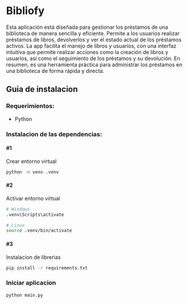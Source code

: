 # Bibliofy

Esta aplicación está diseñada para gestionar los préstamos de una biblioteca de manera sencilla y eficiente. Permite a los usuarios realizar préstamos de libros, devolverlos y ver el estado actual de los préstamos activos. La app facilita el manejo de libros y usuarios, con una interfaz intuitiva que permite realizar acciones como la creación de libros y usuarios, así como el seguimiento de los préstamos y su devolución. En resumen, es una herramienta práctica para administrar los préstamos en una biblioteca de forma rápida y directa.

## Guia de instalacion

### Requerimientos:
- Python

### Instalacion de las dependencias: 

#### #1

Crear entorno virtual

```bash
python -m venv .venv
```

#### #2

Activar entorno virtual

```bash
# Windows
.venv\Scripts\activate

# Linux
source .venv/bin/activate
```

#### #3

Instalacion de librerias

```bash
pip install -r requirements.txt
```

### Iniciar aplicacion
```bash
python main.py
```

